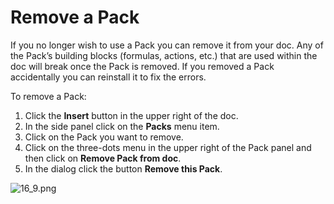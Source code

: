**Remove a Pack**
=================


If you no longer wish to use a Pack you can remove it from your doc. Any of the Pack’s building blocks (formulas, actions, etc.) that are used within the doc will break once the Pack is removed. If you removed a Pack accidentally you can reinstall it to fix the errors.


To remove a Pack:



1. Click the **Insert** button in the upper right of the doc.
2. In the side panel click on the **Packs** menu item.
3. Click on the Pack you want to remove.
4. Click on the three-dots menu in the upper right of the Pack panel and then click on **Remove Pack from doc**.
5. In the dialog click the button **Remove this Pack**.

![16_9.png](https://coda.intercom-attachments-7.com/i/o/756922783/3967f2299a4afb9b8dad3e39/upload_4320843423755902071)